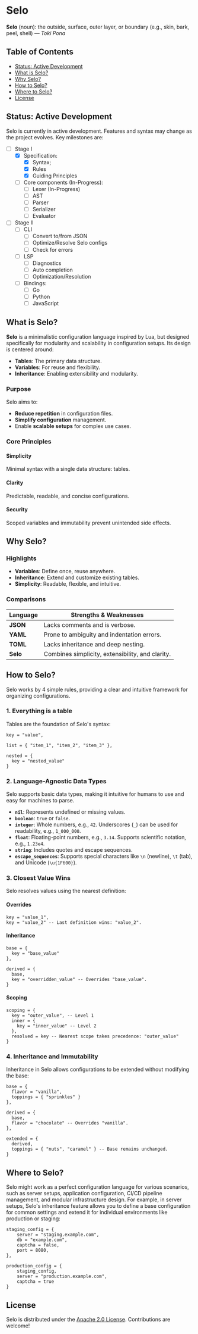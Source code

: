 # Selo

**Selo** (noun): the outside, surface, outer layer, or boundary (e.g., skin, bark, peel, shell) — *Toki Pona*

## Table of Contents
- [Status: Active Development](#status-active-development)
- [What is Selo?](#what-is-selo)
- [Why Selo?](#why-selo)
- [How to Selo?](#how-to-selo)
- [Where to Selo?](#where-to-selo)
- [License](#license)

## Status: Active Development

Selo is currently in active development. Features and syntax may change as the project evolves. Key milestones are:

- [ ] Stage I
  - [x] Specification:
    - [x] Syntax;
    - [x] Rules
    - [x] Guiding Principles
  - [ ] Core components (In-Progress):
    - [ ] Lexer (In-Progress)
    - [ ] AST
    - [ ] Parser
    - [ ] Serializer
    - [ ] Evaluator
- [ ] Stage II
  - [ ] CLI
    - [ ] Convert to/from JSON
    - [ ] Optimize/Resolve Selo configs
    - [ ] Check for errors
  - [ ] LSP
    - [ ] Diagnostics
    - [ ] Auto completion
    - [ ] Optimization/Resolution
  - [ ] Bindings:
    - [ ] Go
    - [ ] Python
    - [ ] JavaScript

## What is Selo?

**Selo** is a minimalistic configuration language inspired by Lua, but designed specifically for modularity and scalability in configuration setups. Its design is centered around:

- **Tables**: The primary data structure.
- **Variables**: For reuse and flexibility.
- **Inheritance**: Enabling extensibility and modularity.

### Purpose

Selo aims to:

- **Reduce repetition** in configuration files.
- **Simplify configuration** management.
- Enable **scalable setups** for complex use cases.

### Core Principles

#### Simplicity

Minimal syntax with a single data structure: tables.

#### Clarity

Predictable, readable, and concise configurations.

#### Security

Scoped variables and immutability prevent unintended side effects.

## Why Selo?

### Highlights

- **Variables**: Define once, reuse anywhere.
- **Inheritance**: Extend and customize existing tables.
- **Simplicity**: Readable, flexible, and intuitive.

### Comparisons

| Language | Strengths & Weaknesses                           |
| -------- | ------------------------------------------------ |
| **JSON** | Lacks comments and is verbose.                   |
| **YAML** | Prone to ambiguity and indentation errors.       |
| **TOML** | Lacks inheritance and deep nesting.              |
| **Selo** | Combines simplicity, extensibility, and clarity. |

## How to Selo?

Selo works by 4 simple rules, providing a clear and intuitive framework for organizing configurations.

### 1. Everything is a table

Tables are the foundation of Selo's syntax:

```selo
key = "value",

list = { "item_1", "item_2", "item_3" },

nested = {
  key = "nested_value"
}
```

### 2. Language-Agnostic Data Types

Selo supports basic data types, making it intuitive for humans to use and easy for machines to parse.

- **`nil`**: Represents undefined or missing values.
- **`boolean`**: `true` or `false`.
- **`integer`**: Whole numbers, e.g., `42`. Underscores (`_`) can be used for readability, e.g., `1_000_000`.
- **`float`**: Floating-point numbers, e.g., `3.14`. Supports scientific notation, e.g., `1.23e4`.
- **`string`**: Includes quotes and escape sequences.
- **`escape_sequences`**: Supports special characters like `\n` (newline), `\t` (tab), and Unicode (`\u{1F600}`).

### 3. Closest Value Wins

Selo resolves values using the nearest definition:

#### Overrides

```selo
key = "value_1",
key = "value_2" -- Last definition wins: "value_2".
```

#### Inheritance

```selo
base = {
  key = "base_value"
},

derived = {
  base,
  key = "overridden_value" -- Overrides "base_value".
}
```

#### Scoping

```selo
scoping = {
  key = "outer_value", -- Level 1
  inner = {
    key = "inner_value" -- Level 2
  },
  resolved = key -- Nearest scope takes precedence: "outer_value"
}
```

### 4. Inheritance and Immutability

Inheritance in Selo allows configurations to be extended without modifying the base:

```selo
base = {
  flavor = "vanilla",
  toppings = { "sprinkles" }
},

derived = {
  base,
  flavor = "chocolate" -- Overrides "vanilla".
},

extended = {
  derived,
  toppings = { "nuts", "caramel" } -- Base remains unchanged.
}
```

## Where to Selo?

Selo might work as a perfect configuration language for various scenarios, such as server setups, application configuration, CI/CD pipeline management, and modular infrastructure design. For example, in server setups, Selo's inheritance feature allows you to define a base configuration for common settings and extend it for individual environments like production or staging:

```
staging_config = {
    server = "staging.example.com",
    db = "example.com",
    captcha = false,
    port = 8080,
},

production_config = {
    staging_config,
    server = "production.example.com",
    captcha = true
}
```

## License

Selo is distributed under the [Apache 2.0 License](LICENSE). Contributions are welcome!

